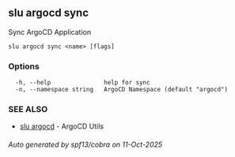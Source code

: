 ## slu argocd sync

Sync ArgoCD Application

```
slu argocd sync <name> [flags]
```

### Options

```
  -h, --help               help for sync
  -n, --namespace string   ArgoCD Namespace (default "argocd")
```

### SEE ALSO

* [slu argocd](slu_argocd.md)	 - ArgoCD Utils

###### Auto generated by spf13/cobra on 11-Oct-2025
